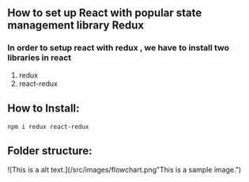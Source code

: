 ## How to set up React with popular state management library Redux

### In order to setup react with redux , we have to install two libraries in react

1. redux
1. react-redux

## How to Install:

`npm i redux react-redux`

## Folder structure:

![This is a alt text.](/src/images/flowchart.png"This is a sample image.")
